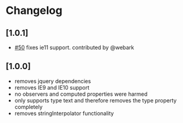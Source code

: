# Changelog

## [1.0.1]
- [#50](https://github.com/st-h/ember-content-editable/pull/50) fixes ie11 support. contributed by @webark

## [1.0.0]
- removes jquery dependencies
- removes IE9 and IE10 support
- no observers and computed properties were harmed
- only supports type text and therefore removes the type property completely
- removes stringInterpolator functionality
